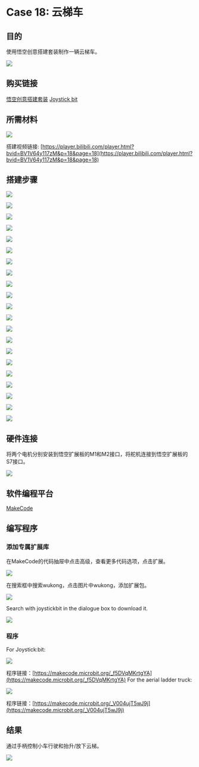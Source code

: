 ﻿---
sidebar_position: 18
sidebar_label: Case 18:云梯车
---

# Case 18: 云梯车
## 目的
使用悟空创意搭建套装制作一辆云梯车。

![](https://wiki-media-ef.oss-cn-hongkong.aliyuncs.com/docs/microbit/building-blocks/wonder-building-kit/images/case-18-01.png)

## 购买链接

[悟空创意搭建套装](https://item.taobao.com/item.htm?id=649813731275&spm=2015.23436601.0.0)
[Joystick bit](https://www.elecfreaks.com/joystick-bit-2-for-micro-bit.html)

## 所需材料

![](https://wiki-media-ef.oss-cn-hongkong.aliyuncs.com/docs/microbit/building-blocks/wonder-building-kit/images/case-18-02.png)

搭建视频链接:
[https://player.bilibili.com/player.html?bvid=BV1V64y117zM&p=18&page=18](https://player.bilibili.com/player.html?bvid=BV1V64y117zM&p=18&page=18)

## 搭建步骤


![](https://wiki-media-ef.oss-cn-hongkong.aliyuncs.com/docs/microbit/building-blocks/wonder-building-kit/images/step-case-18-01.png)

![](https://wiki-media-ef.oss-cn-hongkong.aliyuncs.com/docs/microbit/building-blocks/wonder-building-kit/images/step-case-18-02.png)

![](https://wiki-media-ef.oss-cn-hongkong.aliyuncs.com/docs/microbit/building-blocks/wonder-building-kit/images/step-case-18-03.png)

![](https://wiki-media-ef.oss-cn-hongkong.aliyuncs.com/docs/microbit/building-blocks/wonder-building-kit/images/step-case-18-04.png)

![](https://wiki-media-ef.oss-cn-hongkong.aliyuncs.com/docs/microbit/building-blocks/wonder-building-kit/images/step-case-18-05.png)

![](https://wiki-media-ef.oss-cn-hongkong.aliyuncs.com/docs/microbit/building-blocks/wonder-building-kit/images/step-case-18-06.png)

![](https://wiki-media-ef.oss-cn-hongkong.aliyuncs.com/docs/microbit/building-blocks/wonder-building-kit/images/step-case-18-07.png)

![](https://wiki-media-ef.oss-cn-hongkong.aliyuncs.com/docs/microbit/building-blocks/wonder-building-kit/images/step-case-18-08.png)

![](https://wiki-media-ef.oss-cn-hongkong.aliyuncs.com/docs/microbit/building-blocks/wonder-building-kit/images/step-case-18-09.png)

![](https://wiki-media-ef.oss-cn-hongkong.aliyuncs.com/docs/microbit/building-blocks/wonder-building-kit/images/step-case-18-10.png)

![](https://wiki-media-ef.oss-cn-hongkong.aliyuncs.com/docs/microbit/building-blocks/wonder-building-kit/images/step-case-18-11.png)

![](https://wiki-media-ef.oss-cn-hongkong.aliyuncs.com/docs/microbit/building-blocks/wonder-building-kit/images/step-case-18-12.png)

![](https://wiki-media-ef.oss-cn-hongkong.aliyuncs.com/docs/microbit/building-blocks/wonder-building-kit/images/step-case-18-13.png)

![](https://wiki-media-ef.oss-cn-hongkong.aliyuncs.com/docs/microbit/building-blocks/wonder-building-kit/images/step-case-18-14.png)

![](https://wiki-media-ef.oss-cn-hongkong.aliyuncs.com/docs/microbit/building-blocks/wonder-building-kit/images/step-case-18-15.png)

![](https://wiki-media-ef.oss-cn-hongkong.aliyuncs.com/docs/microbit/building-blocks/wonder-building-kit/images/step-case-18-16.png)

![](https://wiki-media-ef.oss-cn-hongkong.aliyuncs.com/docs/microbit/building-blocks/wonder-building-kit/images/step-case-18-17.png)

![](https://wiki-media-ef.oss-cn-hongkong.aliyuncs.com/docs/microbit/building-blocks/wonder-building-kit/images/step-case-18-18.png)

![](https://wiki-media-ef.oss-cn-hongkong.aliyuncs.com/docs/microbit/building-blocks/wonder-building-kit/images/step-case-18-19.png)

![](https://wiki-media-ef.oss-cn-hongkong.aliyuncs.com/docs/microbit/building-blocks/wonder-building-kit/images/step-case-18-20.png)

![](https://wiki-media-ef.oss-cn-hongkong.aliyuncs.com/docs/microbit/building-blocks/wonder-building-kit/images/step-case-18-21.png)

## 硬件连接

将两个电机分别安装到悟空扩展板的M1和M2接口，将舵机连接到悟空扩展板的S7接口。

![](https://wiki-media-ef.oss-cn-hongkong.aliyuncs.com/docs/microbit/building-blocks/wonder-building-kit/images/case-18-06.png)


## 软件编程平台

[MakeCode](https://makecode.microbit.org/)

## 编写程序
### 添加专属扩展库

在MakeCode的代码抽屉中点击高级，查看更多代码选项，点击扩展。

![](https://wiki-media-ef.oss-cn-hongkong.aliyuncs.com/docs/microbit/building-blocks/wonder-building-kit/images/case-01-03.png)

在搜索框中搜索wukong，点击图片中wukong，添加扩展包。

![](https://wiki-media-ef.oss-cn-hongkong.aliyuncs.com/docs/microbit/building-blocks/wonder-building-kit/images/case-01-04.png)

Search with joystickbit in the dialogue box to download it.

![](https://wiki-media-ef.oss-cn-hongkong.aliyuncs.com/docs/microbit/building-blocks/wonder-building-kit/images/case-08-04.png)



### 程序
For Joystick:bit:

![](https://wiki-media-ef.oss-cn-hongkong.aliyuncs.com/docs/microbit/building-blocks/wonder-building-kit/images/case-18-05.png)

程序链接：[https://makecode.microbit.org/_f5DVqMKrtgYA](https://makecode.microbit.org/_f5DVqMKrtgYA)
For the aerial ladder truck:

![](https://wiki-media-ef.oss-cn-hongkong.aliyuncs.com/i18n/en/docusaurus-plugin-content-docs/current/microbit/building-blocks/wonder-building-kit/images/case-18-07.png)

程序链接：[https://makecode.microbit.org/_V004ujT5wJ9j](https://makecode.microbit.org/_V004ujT5wJ9j)



## 结果

通过手柄控制小车行驶和抬升/放下云梯。

![](https://wiki-media-ef.oss-cn-hongkong.aliyuncs.com/docs/microbit/building-blocks/wonder-building-kit/images/wonder-building-kit-case-18.gif)
